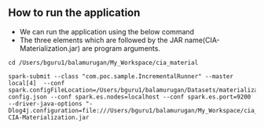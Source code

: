 ## How to run the application

* We can run the application using the below command
* The three elements which are followed by the JAR name(CIA-Materialization.jar) are program arguments. 

```
cd /Users/bguru1/balamurugan/My_Workspace/cia_material

spark-submit --class "com.poc.sample.IncrementalRunner" --master local[4]  --conf spark.configFileLocation=/Users/bguru1/balamurugan/Datasets/materialization-config.json --conf spark.es.nodes=localhost --conf spark.es.port=9200 --driver-java-options "-Dlog4j.configuration=file:///Users/bguru1/balamurugan/My_Workspace/cia_material/src/main/resources/log4j.properties"  CIA-Materialization.jar
